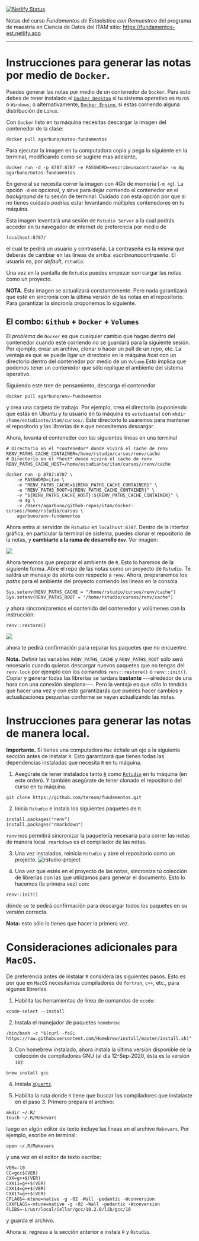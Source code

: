 [![Netlify Status](https://api.netlify.com/api/v1/badges/54022ee4-ae84-48c5-915c-20b85ccb6e08/deploy-status)](https://app.netlify.com/sites/fundamentos/deploys)


Notas del curso *Fundamentos de Estadística con Remuestreo* del programa de
maestría en Ciencia de Datos del ITAM sitio: https://fundamentos-est.netlify.app

---

# Instrucciones para generar las notas por medio de `Docker`.

Puedes generar las notas por medio de un contenedor de `Docker`. Para esto debes
de tener instalado el [`Docker Desktop`](https://docs.docker.com/desktop/) si tu
sistema operativo es `MacOS` o `Windows`; o alternativamente, [`Docker
Engine`](https://docs.docker.com/engine/), si estás corriendo alguna
distribución de `Linux`.

Con `Docker` listo en tu máquina necesitas descargar la imagen del contenedor
de la clase:
```{bash}
docker pull agarbuno/notas-fundamentos
```

Para ejecutar la imagen en tu computadora copia y pega lo siguiente en la
terminal, modificando como se sugiere mas adelante,
```{bash}
docker run -d -p 8787:8787 -e PASSWORD=<escribeunacontraseña> -m 4g agarbuno/notas-fundamentos
```
En general se necesita correr la imagen con 4Gb de memoria (`-m 4g`).  La opción
`-d` es opcional, y sirve para dejar corriendo el contenedor en el *background*
de tu sesión de terminal. Cuidado con esta opción por que si no tienes cuidado
podrías estar levantando múltiples contenedores en tu máquina.

Esta imagen leventará una sesión de `Rstudio Server` a la cual podrás acceder en
tu navegador de internet de preferencia por medio de
```{bash}
localhost:8787/
```
el cual te pedirá un usuario y contraseña. La contraseña es la misma que deberás
de cambiar en las líneas de arriba: *escribeunacontraseña*. El usuario es, por
*default*,
`rstudio`.

Una vez en la pantalla de `Rstudio` puedes empezar con cargar las notas como un
proyecto.

**NOTA.** Esta imagen se actualizará constantemente. Pero nada garantizará que
esté en sincronía con la última versión de las notas en el repositorio. Para
garantizar la sincronía proponemos lo siguiente.

## El combo: `Github` + `Docker` + `Volumes`

El *problema* de `Docker` es que cualquier cambio que hagas dentro del
contenedor cuando esté corriendo no se guardará para la siguiente sesión. Por
ejemplo, crear un archivo, clonar o hacer un pull de un *repo*, etc. La ventaja
es que se puede ligar un directorio en la máquina *host* con un directorio
dentro del contenedor por medio de un `Volume`.Esto implica que podemos tener un
contenedor que sólo replique el ambiente del sistema operativo.

Siguiendo este tren de pensamiento, descarga el contenedor
```{bash}
docker pull agarbuno/env-fundamentos
```
y crea una carpeta de trabajo. Por ejemplo, crea el directorio (suponiendo que
estás en Ubuntu y tu usuario en tú máquina es `estudiante`) con `mkdir
/home/estudiante/itam/cursos/`. Este directorio lo usaremos para mantener el
repositorio y las librerías de `R` que necesitemos descargar.

Ahora, levanta el contenedor con las siguientes líneas en una terminal
```{bash}
# Directorio en el *contenedor* donde vivirá el cache de renv
RENV_PATHS_CACHE_CONTAINER=/home/rstudio/cursos/renv/cache
# Directorio en el *host* donde vivirá el cache de renv
RENV_PATHS_CACHE_HOST=/home/estudiante/itam/cursos//renv/cache

docker run -p 8787:8787 \
    -e PASSWORD=itam \
    -e "RENV_PATHS_CACHE=${RENV_PATHS_CACHE_CONTAINER}" \
    -e "RENV_PATHS_ROOT=${RENV_PATHS_CACHE_CONTAINER}" \
    -v "${RENV_PATHS_CACHE_HOST}:${RENV_PATHS_CACHE_CONTAINER}" \
    -m 4g \
    -v /Users/agarbuno/github-repos/itam/docker-cursos:/home/rstudio/cursos \
    agarbuno/env-fundamentos
```

Ahora entra al servidor de `Rstudio` en `localhost:8787`. Dentro de la interfaz
gráfica, en particular la terminal de sistema, puedes clonar el repositorio de
la notas, y **cambiarte a la rama de desarrollo `dev`**. Ver imagen: 

![](images/rstudio-terminal.png)


Ahora tenemos que preparar el ambiente de `R`. Esto lo haremos de la siguiente forma. 
Abre el repo de las notas como un proyecto de `Rstudio`. Te saldrá un mensaje de alerta 
con respecto a `renv`. Ahora, prepararemos los *paths* para el ambiente del proyecto 
corriendo las líneas en la consola
```{r}
Sys.setenv(RENV_PATHS_CACHE = "/home/rstudio/cursos/renv/cache")
Sys.setenv(RENV_PATHS_ROOT = "/home/rstudio/cursos/renv/cache")
```
y ahora sincronizaremos el contenido del contenedor y volúmenes con la instrucción:
```{r}
renv::restore()
```
![](images/rstudio-renv-paths.png)

ahora te pedirá confirmación para reparar los paquetes que no encuentre. 

**Nota.** Definir las variables `RENV_PATHS_CACHE` y `RENV_PATHS_ROOT` 
sólo será necesario cuando quieras descargar nuevos paquetes que no tengas del 
`renv.lock` por ejemplo con los comandos `renv::restore()` o `renv::init()`.
Copiar y generar todas las librerías se tardara **bastante** ---alrededor de una
hora con una conexión simplona---. Pero la ventaja es que sólo lo tendrás que hacer una 
vez y con esto garantizarás que puedes hacer cambios y actualizaciones pequeñas conforme
se vayan actualizando las notas.

# Instrucciones para generar las notas de manera local.

**Importante.** Si tienes una computadora `Mac` échale un ojo a la siguiente
sección antes de instalar `R`. Esto garantizará que tienes todas las dependencias
instaladas que necesita `R` en tu máquina.

1. Asegúrate de tener instalados tanto [`R`](https://cloud.r-project.org/) como
[`Rstudio`](https://rstudio.com/products/rstudio/download/) en tu máquina (en
este orden). Y también asegúrate de tener clonado el repositorio del curso en tu máquina.
```{bash}
git clone https://github.com/tereom/fundamentos.git
```

2. Inicia `Rstudio` e instala los siguientes paquetes de `R`.
```{r}
install.packages("renv")
install.packages("rmarkdown")
```

`renv` nos permitirá sincronizar la paquetería necesaria para correr las notas
de manera local. `rmarkdown` es el compilador de las notas.

3. Una vez instalados, reinicia `Rstudio` y abre el repositorio como un projecto.
![rstudio-project](images/rstudio-project.png)

4. Una vez que estés en el proyecto de las notas, sincroniza tú colección de librerías con las que utilizamos para generar el documento. Esto lo hacemos (la primera vez) con:
```{r}
renv::init()
```
dónde se te pedirá confirmación para descargar todos los paquetes en su versión
correcta.  

**Nota:** esto sólo lo tienes que hacer la primera vez.

# Consideraciones adicionales para `MacOS`.

De preferencia antes de instalar `R` considera las siguientes pasos. Esto es por
que en `MacOS` necesitamos compiladores de `fortran`, `c++`, etc., para algunas librerías.

1. Habilita las herramientas de línea de comandos de `xcode`:
```{bash}
xcode-select --install
```

2. Instala el manejador de paquetes `homebrew`:
```{bash}
/bin/bash -c "$(curl -fsSL https://raw.githubusercontent.com/Homebrew/install/master/install.sh)"
```

3. Con homebrew instalado, ahora instala la última versión disponible de la colección de compiladores GNU (al día 12-Sep-2020, ésta es la versión `10`):
```{bash}
brew install gcc
```

4. Instala [`XQuartz`](https://www.xquartz.org/).

5. Habilita la ruta donde `R` tiene que buscar los compiladores que instalaste en el paso 3. Primero prepara el archivo:
```{bash}
mkdir ~/.R/
touch ~/.R/Makevars
```
luego en algún editor de texto incluye las líneas en el archivo `Makevars`. Por ejemplo, escribe en terminal:
```{bash}
open ~/.R/Makevars
```
y una vez en el editor de texto escribe:
```{bash}
VER=-10
CC=gcc$(VER)
CXX=g++$(VER)
CXX11=g++$(VER)
CXX14=g++$(VER)
CXX17=g++$(VER)
CFLAGS=-mtune=native -g -O2 -Wall -pedantic -Wconversion
CXXFLAGS=-mtune=native -g -O2 -Wall -pedantic -Wconversion
FLIBS=-L/usr/local/Cellar/gcc/10.2.0/lib/gcc/10
```
y guarda el archivo.

Ahora si, regresa a la sección anterior e instala `R` y `Rstudio`.
